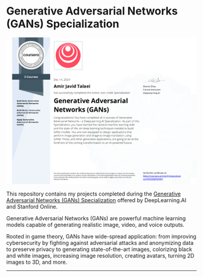 # Generative Adversarial Networks (GANs) Specialization


![](/resources/Certification.png)

This repository contains my projects completed during the [Generative Adversarial Networks (GANs) Specialization](https://www.coursera.org/specializations/generative-adversarial-networks-gans) offered by DeepLearning.AI and Stanford Online. 

Generative Adversarial Networks (GANs) are powerful machine learning models capable of generating realistic image, video, and voice outputs. 

Rooted in game theory, GANs have wide-spread application: from improving cybersecurity by fighting against adversarial attacks and anonymizing data to preserve privacy to generating state-of-the-art images, colorizing black and white images, increasing image resolution, creating avatars, turning 2D images to 3D, and more.

<hr/>








 
 
